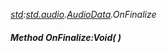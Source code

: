 _[std](../../modules/std/std-module.md):[std.audio](../../modules/std/std-audio.md).[AudioData](../../modules/std/std-audio-audiodata.md).OnFinalize_
##### Method OnFinalize:Void(  )
